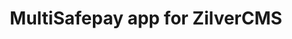 ---
title : "MultiSafepay app for ZilverCMS"
meta_title: "ZilverCMS app integration - MultiSafepay Docs"
layout: 'single'
meta_description: "MultiSafepay app for ZilverCMS. Easily integrate MultiSafepay payment solutions into your ZilverCMS platform with the free app"
logo: "/logo/Integrations/ZilverCMS.svg"
weight: 10
title_short: "ZilverCMS"
description_short: "Easily integrate MultiSafepay payment solutions into your ZilverCMS platform with the free app."
description: "Easily integrate MultiSafepay payment solutions into your ZilverCMS platform with the free app.
This app is managed by our partner ZilverCMS. For support, please contact [ZilverCMS](https://www.zilvercms.nl/contact) directly. 
If you would like to integrate the MultiSafepay app for ZilverCMS, please contact our integration team at <integration@multisafepay.com>"
layout: 'single'
faq: "."
aliases: 
    - /hosted/zilvercms
    - /integrations/hosted/zilvercms
    - /integrations/zilvercms
---